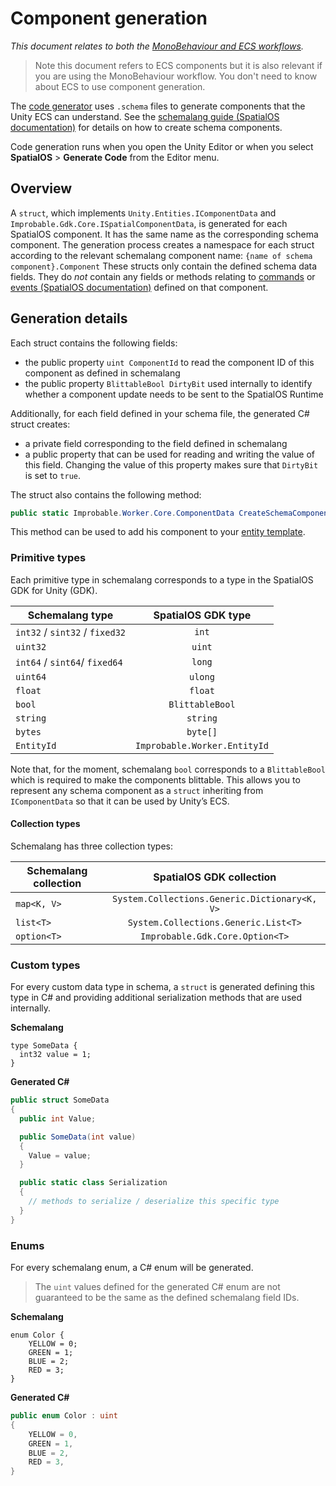 [//]: # (Doc of docs reference 31)
[//]: # (TODO - Tech writer review)
[//]: # (TODO - Move this doc from ECS to generic - and change its title to not be ECS)
[//]: # (TODO - use discussions about content in here https://docs.google.com/document/d/1IGblyE-pvA4ZyJIjN8PcD1Ct6pE4FNhtlXRdp_Sy97o/edit)
#  Component generation
 _This document relates to both the [MonoBehaviour and ECS workflows]({{urlRoot}}/content/intro-workflows-spatialos-entities)._

> Note this document refers to ECS components but it is also relevant if you are using the MonoBehaviour workflow. You don't need to know about ECS to use component generation.

The [code generator]({{urlRoot}}/content/code-generator) uses `.schema` files to generate components that the Unity ECS can understand. See the [schemalang guide (SpatialOS documentation)](https://docs.improbable.io/reference/latest/shared/schema/introduction#schema-introduction) for details on how to create schema components.

 Code generation runs when you open the Unity Editor or when you select **SpatialOS** > **Generate Code** from the Editor menu.

## Overview

A `struct`, which implements `Unity.Entities.IComponentData` and `Improbable.Gdk.Core.ISpatialComponentData`, is generated for each SpatialOS component. It has the same name as the corresponding schema component.
The generation process creates a namespace for each struct according to the relevant schemalang component name: `{name of schema component}.Component`
These structs only contain the defined schema data fields. They do *not* contain any fields or methods relating to [commands]({{urlRoot}}/content/ecs/sending-receiving-component-commands) or [events (SpatialOS documentation)](https://docs.improbable.io/reference/latest/shared/glossary#event) defined on that component.

## Generation details
Each struct contains the following fields:

  * the public property `uint ComponentId` to read the component ID of this component as defined in schemalang
  * the public property `BlittableBool DirtyBit` used internally to identify whether a component update needs to be sent to the SpatialOS Runtime

Additionally, for each field defined in your schema file, the generated C# struct creates:

  * a private field corresponding to the field defined in schemalang
  * a public property that can be used for reading and writing the value of this field. Changing the value of this property makes sure that `DirtyBit` is set to `true`.

The struct also contains the following method:
```csharp
public static Improbable.Worker.Core.ComponentData CreateSchemaComponentData({arguments: the fields defined in schemalang})
```

This method can be used to add his component to your [entity template]({{urlRoot}}/content/entity-templates).

### Primitive types
Each primitive type in schemalang corresponds to a type in the SpatialOS GDK for Unity (GDK).

| Schemalang type                | SpatialOS GDK type      |
| ------------------------------ | :---------------------: |
| `int32` / `sint32` / `fixed32` | `int`                   |
| `uint32`                       | `uint`                  |
| `int64` / `sint64`/ `fixed64`  | `long`                  |
| `uint64`                       | `ulong`                 |
| `float`                        | `float`                 |
| `bool`                         | `BlittableBool`         |
| `string`                       | `string`                |
| `bytes`                        | `byte[]`                |
| `EntityId`                     | `Improbable.Worker.EntityId` |

Note that, for the moment, schemalang `bool` corresponds to a `BlittableBool` which is required to make the components blittable. This allows you to represent any schema component as a `struct` inheriting from `IComponentData` so that it can be used by Unity’s ECS.

#### Collection types
Schemalang has three collection types:

| Schemalang collection | SpatialOS GDK collection                          |
| --------------------- | :-----------------------------------------------: |
| `map<K, V>`           | `System.Collections.Generic.Dictionary<K, V>`     |
| `list<T>`             | `System.Collections.Generic.List<T>`              |
| `option<T>`           | `Improbable.Gdk.Core.Option<T>`                              |


### Custom types
For every custom data type in schema, a `struct` is generated defining this type in C# and providing additional serialization methods that are used internally.

**Schemalang**
```
type SomeData {
  int32 value = 1;
}
```

**Generated C#**
```	csharp
public struct SomeData
{
  public int Value;

  public SomeData(int value)
  {
    Value = value;
  }

  public static class Serialization
  {
    // methods to serialize / deserialize this specific type
  }
}
```

### Enums
For every schemalang enum, a C# enum will be generated.
> The `uint` values defined for the generated C# enum are not guaranteed to be the same as the defined schemalang field IDs.

**Schemalang**
```
enum Color {
    YELLOW = 0;
    GREEN = 1;
    BLUE = 2;
    RED = 3;
}

```
**Generated C#**
```csharp
public enum Color : uint
{
    YELLOW = 0,
    GREEN = 1,
    BLUE = 2,
    RED = 3,
}
```
